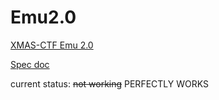 # Emu2.0

[XMAS-CTF Emu 2.0](https://xmas.htsp.ro/challenge?id=35)

[Spec doc](https://drive.google.com/open?id=1iisPOPGNusmz6Fa1qGz2EcaSoU_F5z6j)

current status: ~~not working~~ PERFECTLY WORKS
